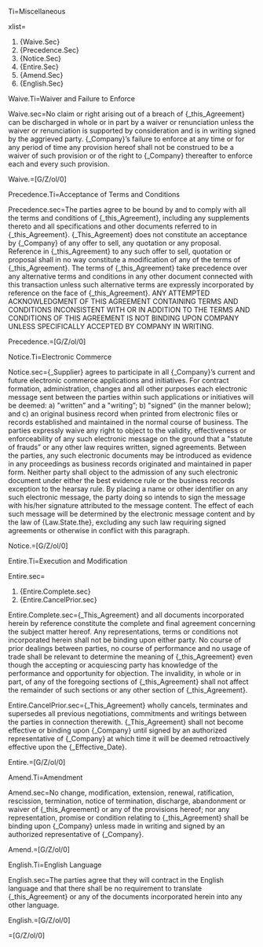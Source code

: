 Ti=Miscellaneous

xlist=<ol><li>{Waive.Sec}</li><li>{Precedence.Sec}</li><li>{Notice.Sec}</li><li>{Entire.Sec}</li><li>{Amend.Sec}</li><li>{English.Sec}</li></ol>

Waive.Ti=Waiver and Failure to Enforce

Waive.sec=No claim or right arising out of a breach of {_this_Agreement} can be discharged in whole or in part by a waiver or renunciation unless the waiver or renunciation is supported by consideration and is in writing signed by the aggrieved party. {_Company}’s failure to enforce at any time or for any period of time any provision hereof shall not be construed to be a waiver of such provision or of the right to {_Company} thereafter to enforce each and every such provision.

Waive.=[G/Z/ol/0]

Precedence.Ti=Acceptance of Terms and Conditions

Precedence.sec=The parties agree to be bound by and to comply with all the terms and conditions of {_this_Agreement}, including any supplements thereto and all specifications and other documents referred to in {_this_Agreement}. {_This_Agreement} does not constitute an acceptance by {_Company} of any offer to sell, any quotation or any proposal. Reference in {_this_Agreement} to any such offer to sell, quotation or proposal shall in no way constitute a modification of any of the terms of {_this_Agreement}. The terms of {_this_Agreement} take precedence over any alternative terms and conditions in any other document connected with this transaction unless such alternative terms are expressly incorporated by reference on the face of {_this_Agreement}. ANY ATTEMPTED ACKNOWLEDGMENT OF THIS AGREEMENT CONTAINING TERMS AND CONDITIONS INCONSISTENT WITH OR IN ADDITION TO THE TERMS AND CONDITIONS OF THIS AGREEMENT IS NOT BINDING UPON COMPANY UNLESS SPECIFICALLY ACCEPTED BY COMPANY IN WRITING.

Precedence.=[G/Z/ol/0]

Notice.Ti=Electronic Commerce

Notice.sec={_Supplier} agrees to participate in all {_Company}’s current and future electronic commerce applications and initiatives. For contract formation, administration, changes and all other purposes each electronic message sent between the parties within such applications or initiatives will be deemed: a) "written” and a "writing”; b) "signed” (in the manner below); and c) an original business record when printed from electronic files or records established and maintained in the normal course of business. The parties expressly waive any right to object to the validity, effectiveness or enforceability of any such electronic message on the ground that a "statute of frauds” or any other law requires written, signed agreements. Between the parties, any such electronic documents may be introduced as evidence in any proceedings as business records originated and maintained in paper form. Neither party shall object to the admission of any such electronic document under either the best evidence rule or the business records exception to the hearsay rule. By placing a name or other identifier on any such electronic message, the party doing so intends to sign the message with his/her signature attributed to the message content. The effect of each such message will be determined by the electronic message content and by the law of {Law.State.the}, excluding any such law requiring signed agreements or otherwise in conflict with this paragraph.

Notice.=[G/Z/ol/0]

Entire.Ti=Execution and Modification

Entire.sec=<ol><li>{Entire.Complete.sec}</li><li>{Entire.CancelPrior.sec}</li></ol>

Entire.Complete.sec={_This_Agreement} and all documents incorporated herein by reference constitute the complete and final agreement concerning the subject matter hereof. Any representations, terms or conditions not incorporated herein shall not be binding upon either party. No course of prior dealings between parties, no course of performance and no usage of trade shall be relevant to determine the meaning of {_this_Agreement} even though the accepting or acquiescing party has knowledge of the performance and opportunity for objection. The invalidity, in whole or in part, of any of the foregoing sections of {_this_Agreement} shall not affect the remainder of such sections or any other section of {_this_Agreement}.

Entire.CancelPrior.sec={_This_Agreement} wholly cancels, terminates and supersedes all previous negotiations, commitments and writings between the parties in connection therewith. {_This_Agreement} shall not become effective or binding upon {_Company} until signed by an authorized representative of {_Company} at which time it will be deemed retroactively effective upon the {_Effective_Date}.

Entire.=[G/Z/ol/0]

Amend.Ti=Amendment

Amend.sec=No change, modification, extension, renewal, ratification, rescission, termination, notice of termination, discharge, abandonment or waiver of {_this_Agreement} or any of the provisions hereof; nor any representation, promise or condition relating to {_this_Agreement} shall be binding upon {_Company} unless made in writing and signed by an authorized representative of {_Company}.

Amend.=[G/Z/ol/0]

English.Ti=English Language

English.sec=The parties agree that they will contract in the English language and that there shall be no requirement to translate {_this_Agreement} or any of the documents incorporated herein into any other language.

English.=[G/Z/ol/0]

=[G/Z/ol/0]

